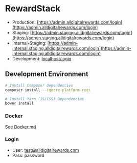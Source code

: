 # RewardStack

* Production: [https://admin.alldigitalrewards.com/login](https://admin.alldigitalrewards.com/login)
* Staging: [https://admin.staging.alldigitalrewards.com/login](https://admin.staging.alldigitalrewards.com/login)
* Internal-Staging: [https://admin-internal.staging.alldigitalrewards.com/login](https://admin-internal.staging.alldigitalrewards.com/login)
* Development: [localhost/login](http://localhost/login)

## Development Environment
```bash 
# Install Composer Dependencies
composer install --ignore-platform-reqs

# Install Yarn (JS/CSS) Dependencies
bower install
```

### Docker

See [Docker.md](Docker.md)

### Login

* User: test@alldigitalrewards.com
* Pass: password
